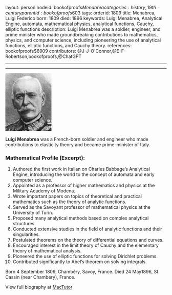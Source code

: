 layout: person
nodeid: bookofproofs$Menabrea
categories: history,19th-century
parentid: bookofproofs$603
tags: 
orderid: 1809
title: Menabrea, Luigi Federico
born: 1809
died: 1896
keywords: Luigi Menabrea, Analytical Engine, automata, mathematical physics, analytical functions, Cauchy, elliptic functions
description: Luigi Menabrea was a soldier, engineer, and prime minister who made groundbreaking contributions to mathematics, physics, and computer science, including pioneering the use of analytical functions, elliptic functions, and Cauchy theory.
references: bookofproofs$6909
contributors: @J-J-O'Connor,@E-F-Robertson,bookofproofs,@ChatGPT

---



---

![Menabrea.jpg](https://github.com/bookofproofs/bookofproofs.github.io/blob/main/_sources/_assets/images/portraits/Menabrea.jpg?raw=true)

**Luigi Menabrea** was a French-born soldier and engineer who made contributions to elasticity theory and became prime-minister of Italy.

### Mathematical Profile (Excerpt):
1. Authored the first work in Italian on Charles Babbage’s Analytical Engine, introducing the world to the concept of automata and early computer science.
2. Appointed as a professor of higher mathematics and physics at the Military Academy of Modena.
3. Wrote important papers on topics of theoretical and practical mathematics such as the theory of analytic functions.
4. Served as the Savoyant professor of mathematical physics at the University of Turin.
5. Proposed many analytical methods based on complex analytical structures.
6. Conducted extensive studies in the field of analytic functions and their singularities.
7. Postulated theorems on the theory of differential equations and curves.
8. Encouraged interest in the limit theory of Cauchy and the elementary theory of mathematical analysis.
9. Pioneered the use of elliptic functions for solving Dirichlet problems.
10. Contributed significantly to Abel’s theorem on solving integrals.

Born 4 September 1809, Chambéry, Savoy, France. Died 24 May1896, St Cassin (near Chambéry), France.

View full biography at [MacTutor](https://mathshistory.st-andrews.ac.uk/Biographies/Menabrea/)
